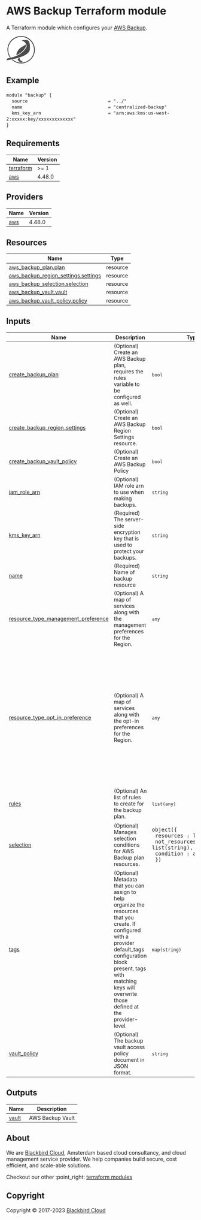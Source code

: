# AWS Backup Terraform module
A Terraform module which configures your [AWS Backup](https://aws.amazon.com/backup/).

[![blackbird-logo](https://raw.githubusercontent.com/blackbird-cloud/terraform-module-template/main/.config/logo_simple.png)](https://www.blackbird.cloud)

## Example
```hcl
module "backup" {
  source                              = "../"
  name                                = "centralized-backup"
  kms_key_arn                         = "arn:aws:kms:us-west-2:xxxxx:key/xxxxxxxxxxxxx"
}
```

## Requirements

| Name | Version |
|------|---------|
| <a name="requirement_terraform"></a> [terraform](#requirement\_terraform) | >= 1 |
| <a name="requirement_aws"></a> [aws](#requirement\_aws) | 4.48.0 |

## Providers

| Name | Version |
|------|---------|
| <a name="provider_aws"></a> [aws](#provider\_aws) | 4.48.0 |

## Resources

| Name | Type |
|------|------|
| [aws_backup_plan.plan](https://registry.terraform.io/providers/hashicorp/aws/4.48.0/docs/resources/backup_plan) | resource |
| [aws_backup_region_settings.settings](https://registry.terraform.io/providers/hashicorp/aws/4.48.0/docs/resources/backup_region_settings) | resource |
| [aws_backup_selection.selection](https://registry.terraform.io/providers/hashicorp/aws/4.48.0/docs/resources/backup_selection) | resource |
| [aws_backup_vault.vault](https://registry.terraform.io/providers/hashicorp/aws/4.48.0/docs/resources/backup_vault) | resource |
| [aws_backup_vault_policy.policy](https://registry.terraform.io/providers/hashicorp/aws/4.48.0/docs/resources/backup_vault_policy) | resource |

## Inputs

| Name | Description | Type | Default | Required |
|------|-------------|------|---------|:--------:|
| <a name="input_create_backup_plan"></a> [create\_backup\_plan](#input\_create\_backup\_plan) | (Optional) Create an AWS Backup plan, requires the rules variable to be configured as well. | `bool` | `true` | no |
| <a name="input_create_backup_region_settings"></a> [create\_backup\_region\_settings](#input\_create\_backup\_region\_settings) | (Optional) Create an AWS Backup Region Settings resource. | `bool` | `true` | no |
| <a name="input_create_backup_vault_policy"></a> [create\_backup\_vault\_policy](#input\_create\_backup\_vault\_policy) | (Optional) Create an AWS Backup Policy | `bool` | `false` | no |
| <a name="input_iam_role_arn"></a> [iam\_role\_arn](#input\_iam\_role\_arn) | (Optional) IAM role arn to use when making backups. | `string` | `""` | no |
| <a name="input_kms_key_arn"></a> [kms\_key\_arn](#input\_kms\_key\_arn) | (Required) The server-side encryption key that is used to protect your backups. | `string` | n/a | yes |
| <a name="input_name"></a> [name](#input\_name) | (Required) Name of backup resource | `string` | n/a | yes |
| <a name="input_resource_type_management_preference"></a> [resource\_type\_management\_preference](#input\_resource\_type\_management\_preference) | (Optional) A map of services along with the management preferences for the Region. | `any` | <pre>{<br>  "DynamoDB": true,<br>  "EFS": true<br>}</pre> | no |
| <a name="input_resource_type_opt_in_preference"></a> [resource\_type\_opt\_in\_preference](#input\_resource\_type\_opt\_in\_preference) | (Optional) A map of services along with the opt-in preferences for the Region. | `any` | <pre>{<br>  "Aurora": true,<br>  "CloudFormation": true,<br>  "DocumentDB": true,<br>  "DynamoDB": true,<br>  "EBS": true,<br>  "EC2": true,<br>  "EFS": true,<br>  "FSx": true,<br>  "Neptune": true,<br>  "RDS": true,<br>  "Redshift": true,<br>  "S3": true,<br>  "Storage Gateway": true,<br>  "Timestream": true,<br>  "VirtualMachine": true<br>}</pre> | no |
| <a name="input_rules"></a> [rules](#input\_rules) | (Optional) An list of rules to create for the backup plan. | `list(any)` | `[]` | no |
| <a name="input_selection"></a> [selection](#input\_selection) | (Optional) Manages selection conditions for AWS Backup plan resources. | <pre>object({<br>    resources : list(string),<br>    not_resources : list(string),<br>    condition : any<br>  })</pre> | <pre>{<br>  "condition": {},<br>  "not_resources": [],<br>  "resources": []<br>}</pre> | no |
| <a name="input_tags"></a> [tags](#input\_tags) | (Optional) Metadata that you can assign to help organize the resources that you create. If configured with a provider default\_tags configuration block present, tags with matching keys will overwrite those defined at the provider-level. | `map(string)` | `{}` | no |
| <a name="input_vault_policy"></a> [vault\_policy](#input\_vault\_policy) | (Optional) The backup vault access policy document in JSON format. | `string` | `null` | no |

## Outputs

| Name | Description |
|------|-------------|
| <a name="output_vault"></a> [vault](#output\_vault) | AWS Backup Vault |

## About

We are [Blackbird Cloud](https://blackbird.cloud), Amsterdam based cloud consultancy, and cloud management service provider. We help companies build secure, cost efficient, and scale-able solutions.

Checkout our other :point\_right: [terraform modules](https://registry.terraform.io/namespaces/blackbird-cloud)

## Copyright

Copyright © 2017-2023 [Blackbird Cloud](https://www.blackbird.cloud)
